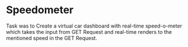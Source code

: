 # Speedometer
Task was to Create a virtual car dashboard with real-time 
speed-o-meter which takes the input from GET Request and real-time
renders to the mentioned speed in the GET Request.
